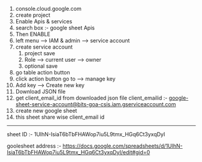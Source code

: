 1. console.cloud.google.com
2. create project
3. Enable Apis & services
4. search box :- google sheet Apis
5. Then ENABLE
6. left menu --> IAM & admin --> service account
7. create service account
   1. project save
   2. Role --> current user --> owner
   3. optional save
8. go table action button
9. click action button go to --> manage key
10. Add key --> Create new key
11. Download JSON file
12. get client_email_id from downloaded json file
    client_emailid :- google-sheet-service-account@bits-goa-csis.iam.gserviceaccount.com
13. create new google sheet
14. this sheet share wise client_email id

---

sheet ID :- 1UlhN-IsiaT6bTbFHAWop7iu5L9tmx_HGq6Ct3yxqDyI

goolesheet address :- https://docs.google.com/spreadsheets/d/1UlhN-IsiaT6bTbFHAWop7iu5L9tmx_HGq6Ct3yxqDyI/edit#gid=0
